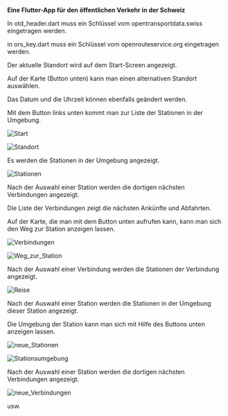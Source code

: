 **Eine Flutter-App für den öffentlichen Verkehr in der Schweiz**

In otd_header.dart muss ein Schlüssel vom opentransportdata.swiss eingetragen werden.

in ors_key.dart muss ein Schlüssel vom openrouteservice.org eingetragen werden.

Der aktuelle Standort wird auf dem Start-Screen angezeigt. 

Auf der Karte (Button unten) kann man einen alternativen Standort auswählen.

Das Datum und die Uhrzeit können ebenfalls geändert werden. 

Mit dem Button links unten kommt man zur Liste der Stationen in der Umgebung.

![Start](https://github.com/user-attachments/assets/67ede6e9-a144-4454-ac4a-cd57c881bec0)

![Standort](https://github.com/user-attachments/assets/27a8e2af-f286-405c-a032-f38f90f1842c)

Es werden die Stationen in der Umgebung angezeigt.

![Stationen](https://github.com/user-attachments/assets/dde6fe20-62fa-4874-994d-870e2d34b19e)

Nach der Auswahl einer Station werden die dortigen nächsten Verbindungen angezeigt.

Die Liste der Verbindungen zeigt die nächsten Ankünfte und Abfahrten.

Auf der Karte, die man mit dem Button unten aufrufen kann, kann man sich den Weg zur Station anzeigen lassen.

![Verbindungen](https://github.com/user-attachments/assets/3592d569-50ca-49d1-9c0a-d818ff367dcb)

![Weg_zur_Station](https://github.com/user-attachments/assets/c5edaa0c-9ecc-4e8d-8261-007279216219)

Nach der Auswahl einer Verbindung werden die Stationen der Verbindung angezeigt.

![Reise](https://github.com/user-attachments/assets/ba85001b-79e2-4fbd-893e-48c943f17af6)

Nach der Auswahl einer Station werden die Stationen in der Umgebung dieser Station angezeigt.

Die Umgebung der Station kann man sich mit Hilfe des Buttons unten anzeigen lassen.

![neue_Stationen](https://github.com/user-attachments/assets/f3489b0a-6b1f-433c-a272-7795ebaab7b6)

![Stationsumgebung](https://github.com/user-attachments/assets/72483eb0-da1e-410c-afa5-378b6797ec23)

Nach der Auswahl einer Station werden die dortigen nächsten Verbindungen angezeigt.

![neue_Verbindungen](https://github.com/user-attachments/assets/17100ffd-cb2c-4476-86a6-f1aad6a6a521)

usw.

